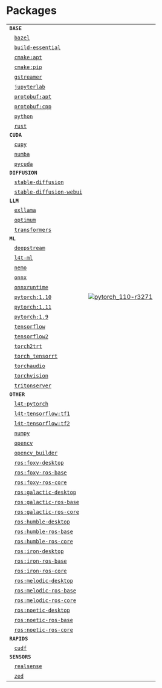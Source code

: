 # Packages
|            |            |
|------------|------------|
| **`BASE`** | |
| &nbsp;&nbsp; [`bazel`](/packages/bazel) |  |
| &nbsp;&nbsp; [`build-essential`](/packages/build-essential) |  |
| &nbsp;&nbsp; [`cmake:apt`](/packages/cmake/cmake_apt) |  |
| &nbsp;&nbsp; [`cmake:pip`](/packages/cmake/cmake_pip) |  |
| &nbsp;&nbsp; [`gstreamer`](/packages/gstreamer) |  |
| &nbsp;&nbsp; [`jupyterlab`](/packages/jupyterlab) |  |
| &nbsp;&nbsp; [`protobuf:apt`](/packages/protobuf/protobuf_apt) |  |
| &nbsp;&nbsp; [`protobuf:cpp`](/packages/protobuf/protobuf_cpp) |  |
| &nbsp;&nbsp; [`python`](/packages/python) |  |
| &nbsp;&nbsp; [`rust`](/packages/rust) |  |
| **`CUDA`** | |
| &nbsp;&nbsp; [`cupy`](/packages/cupy) |  |
| &nbsp;&nbsp; [`numba`](/packages/numba) |  |
| &nbsp;&nbsp; [`pycuda`](/packages/pycuda) |  |
| **`DIFFUSION`** | |
| &nbsp;&nbsp; [`stable-diffusion`](/packages/diffusion/stable-diffusion) |  |
| &nbsp;&nbsp; [`stable-diffusion-webui`](/packages/diffusion/stable-diffusion-webui) |  |
| **`LLM`** | |
| &nbsp;&nbsp; [`exllama`](/packages/llm/exllama) |  |
| &nbsp;&nbsp; [`optimum`](/packages/llm/optimum) |  |
| &nbsp;&nbsp; [`transformers`](/packages/llm/transformers) |  |
| **`ML`** | |
| &nbsp;&nbsp; [`deepstream`](/packages/deepstream) |  |
| &nbsp;&nbsp; [`l4t-ml`](/packages/l4t/l4t-ml) |  |
| &nbsp;&nbsp; [`nemo`](/packages/nemo) |  |
| &nbsp;&nbsp; [`onnx`](/packages/onnx) |  |
| &nbsp;&nbsp; [`onnxruntime`](/packages/onnxruntime) |  |
| &nbsp;&nbsp; [`pytorch:1.10`](/packages/pytorch) | [![`pytorch_110-r3271`](https://github.com/dusty-nv/jetson-containers/actions/workflows/pytorch_110-r3271.yml/badge.svg)](https://github.com/dusty-nv/jetson-containers/actions/workflows/pytorch_110-r3271.yml) |
| &nbsp;&nbsp; [`pytorch:1.11`](/packages/pytorch) |  |
| &nbsp;&nbsp; [`pytorch:1.9`](/packages/pytorch) |  |
| &nbsp;&nbsp; [`tensorflow`](/packages/tensorflow) |  |
| &nbsp;&nbsp; [`tensorflow2`](/packages/tensorflow) |  |
| &nbsp;&nbsp; [`torch2trt`](/packages/pytorch/torch2trt) |  |
| &nbsp;&nbsp; [`torch_tensorrt`](/packages/pytorch/torch_tensorrt) |  |
| &nbsp;&nbsp; [`torchaudio`](/packages/pytorch/torchaudio) |  |
| &nbsp;&nbsp; [`torchvision`](/packages/pytorch/torchvision) |  |
| &nbsp;&nbsp; [`tritonserver`](/packages/tritonserver) |  |
| **`OTHER`** | |
| &nbsp;&nbsp; [`l4t-pytorch`](/packages/l4t/l4t-pytorch) |  |
| &nbsp;&nbsp; [`l4t-tensorflow:tf1`](/packages/l4t/l4t-tensorflow) |  |
| &nbsp;&nbsp; [`l4t-tensorflow:tf2`](/packages/l4t/l4t-tensorflow) |  |
| &nbsp;&nbsp; [`numpy`](/packages/numpy) |  |
| &nbsp;&nbsp; [`opencv`](/packages/opencv) |  |
| &nbsp;&nbsp; [`opencv_builder`](/packages/opencv/opencv_builder) |  |
| &nbsp;&nbsp; [`ros:foxy-desktop`](/packages/ros) |  |
| &nbsp;&nbsp; [`ros:foxy-ros-base`](/packages/ros) |  |
| &nbsp;&nbsp; [`ros:foxy-ros-core`](/packages/ros) |  |
| &nbsp;&nbsp; [`ros:galactic-desktop`](/packages/ros) |  |
| &nbsp;&nbsp; [`ros:galactic-ros-base`](/packages/ros) |  |
| &nbsp;&nbsp; [`ros:galactic-ros-core`](/packages/ros) |  |
| &nbsp;&nbsp; [`ros:humble-desktop`](/packages/ros) |  |
| &nbsp;&nbsp; [`ros:humble-ros-base`](/packages/ros) |  |
| &nbsp;&nbsp; [`ros:humble-ros-core`](/packages/ros) |  |
| &nbsp;&nbsp; [`ros:iron-desktop`](/packages/ros) |  |
| &nbsp;&nbsp; [`ros:iron-ros-base`](/packages/ros) |  |
| &nbsp;&nbsp; [`ros:iron-ros-core`](/packages/ros) |  |
| &nbsp;&nbsp; [`ros:melodic-desktop`](/packages/ros) |  |
| &nbsp;&nbsp; [`ros:melodic-ros-base`](/packages/ros) |  |
| &nbsp;&nbsp; [`ros:melodic-ros-core`](/packages/ros) |  |
| &nbsp;&nbsp; [`ros:noetic-desktop`](/packages/ros) |  |
| &nbsp;&nbsp; [`ros:noetic-ros-base`](/packages/ros) |  |
| &nbsp;&nbsp; [`ros:noetic-ros-core`](/packages/ros) |  |
| **`RAPIDS`** | |
| &nbsp;&nbsp; [`cudf`](/packages/rapids/cudf) |  |
| **`SENSORS`** | |
| &nbsp;&nbsp; [`realsense`](/packages/realsense) |  |
| &nbsp;&nbsp; [`zed`](/packages/zed) |  |
